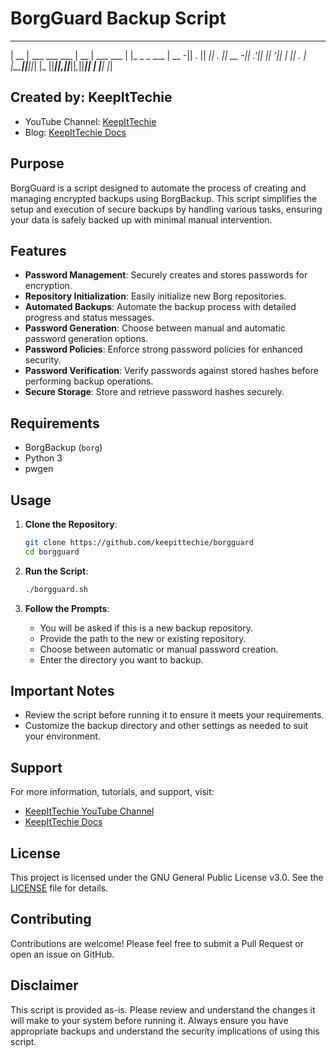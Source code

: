 # BorgGuard Backup Script

 _____                 _____            _             
| __  | ___  ___  ___ | __  | ___  ___ | |_  _ _  ___ 
| __ -|| . ||  _|| . || __ -|| .'||  _|| '_|| | || . |
|_____||___||_|  |_  ||_____||__,||___||_,_||___||  _|
                 |___|                           |_|  

## Created by: KeepItTechie
- YouTube Channel: [KeepItTechie](https://youtube.com/@KeepItTechie)
- Blog: [KeepItTechie Docs](https://docs.keepittechie.com/)

## Purpose
BorgGuard is a script designed to automate the process of creating and managing encrypted backups using BorgBackup. This script simplifies the setup and execution of secure backups by handling various tasks, ensuring your data is safely backed up with minimal manual intervention.

## Features
- **Password Management**: Securely creates and stores passwords for encryption.
- **Repository Initialization**: Easily initialize new Borg repositories.
- **Automated Backups**: Automate the backup process with detailed progress and status messages.
- **Password Generation**: Choose between manual and automatic password generation options.
- **Password Policies**: Enforce strong password policies for enhanced security.
- **Password Verification**: Verify passwords against stored hashes before performing backup operations.
- **Secure Storage**: Store and retrieve password hashes securely.

## Requirements
- BorgBackup (`borg`)
- Python 3
- pwgen

## Usage
1. **Clone the Repository**:
    ```sh
    git clone https://github.com/keepittechie/borgguard
    cd borgguard
    ```

2. **Run the Script**:
    ```sh
    ./borgguard.sh
    ```

3. **Follow the Prompts**:
    - You will be asked if this is a new backup repository.
    - Provide the path to the new or existing repository.
    - Choose between automatic or manual password creation.
    - Enter the directory you want to backup.

## Important Notes
- Review the script before running it to ensure it meets your requirements.
- Customize the backup directory and other settings as needed to suit your environment.

## Support
For more information, tutorials, and support, visit:
- [KeepItTechie YouTube Channel](https://youtube.com/@KeepItTechie)
- [KeepItTechie Docs](https://docs.keepittechie.com/)

## License
This project is licensed under the GNU General Public License v3.0. See the [LICENSE](LICENSE) file for details.

## Contributing
Contributions are welcome! Please feel free to submit a Pull Request or open an issue on GitHub.

## Disclaimer
This script is provided as-is. Please review and understand the changes it will make to your system before running it. Always ensure you have appropriate backups and understand the security implications of using this script.

